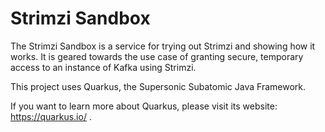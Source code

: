# Strimzi Sandbox

The Strimzi Sandbox is a service for trying out Strimzi and showing how it works. It is geared
towards the use case of granting secure, temporary access to an instance of Kafka using Strimzi.

This project uses Quarkus, the Supersonic Subatomic Java Framework.

If you want to learn more about Quarkus, please visit its website: https://quarkus.io/ .

